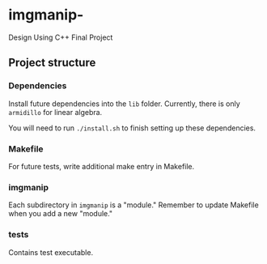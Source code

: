 # imgmanip-

Design Using C++ Final Project

## Project structure

### Dependencies

Install future dependencies into the `lib` folder. Currently, there is only `armidillo` for linear algebra.

You will need to run `./install.sh` to finish setting up these dependencies.

### Makefile

For future tests, write additional make entry in Makefile.

### imgmanip

Each subdirectory in `imgmanip` is a "module." Remember to update Makefile when you add a new "module."

### tests

Contains test executable.
